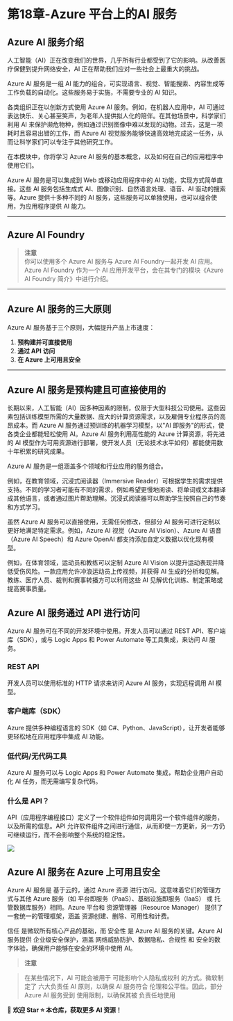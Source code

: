 # 第18章-Azure 平台上的AI 服务


## Azure AI 服务介绍

人工智能（AI）正在改变我们的世界，几乎所有行业都受到了它的影响。从改善医疗保健到提升网络安全，AI 正在帮助我们应对一些社会上最重大的挑战。

Azure AI 服务是一组 AI 能力的组合，可实现语言、视觉、智能搜索、内容生成等工作负载的自动化。这些服务易于实施，不需要专业的 AI 知识。

各类组织正在以创新方式使用 Azure AI 服务。例如，在机器人应用中，AI 可通过表达快乐、关心甚至笑声，为老年人提供拟人化的陪伴。在其他场景中，科学家们利用 AI 来保护濒危物种，例如通过识别图像中难以发现的动物。过去，这是一项耗时且容易出错的工作，而 Azure AI 视觉服务能够快速高效地完成这一任务，从而让科学家们可以专注于其他研究工作。

在本模块中，你将学习 Azure AI 服务的基本概念，以及如何在自己的应用程序中使用它们。


Azure AI 服务是可以集成到 Web 或移动应用程序中的 AI 功能，实现方式简单直接。这些 AI 服务包括生成式 AI、图像识别、自然语言处理、语音、AI 驱动的搜索等。Azure 提供十多种不同的 AI 服务，这些服务可以单独使用，也可以组合使用，为应用程序提供 AI 能力。

---

## Azure AI Foundry

> **注意**  
> 你可以使用多个 Azure AI 服务与 Azure AI Foundry一起开发 AI 应用。Azure AI Foundry 作为一个 AI 应用开发平台，会在其专门的模块《Azure AI Foundry 简介》中进行介绍。

---

## Azure AI 服务的三大原则

Azure AI 服务基于三个原则，大幅提升产品上市速度：

1. **预构建并可直接使用**
2. **通过 API 访问**
3. **在 Azure 上可用且安全**

---

## Azure AI 服务是预构建且可直接使用的

长期以来，人工智能（AI）因多种因素的限制，仅限于大型科技公司使用。这些因素包括训练模型所需的大量数据、庞大的计算资源需求，以及雇佣专业程序员的高昂成本。而 Azure AI 服务通过预训练的机器学习模型，以"AI 即服务"的形式，使各类企业都能轻松使用 AI。Azure AI 服务利用高性能的 Azure 计算资源，将先进的 AI 模型作为可用资源进行部署，使开发人员（无论技术水平如何）都能使用数十年积累的研究成果。

Azure AI 服务是一组涵盖多个领域和行业应用的服务组合。

例如，在教育领域，沉浸式阅读器（Immersive Reader）可根据学生的需求提供支持。不同的学习者可能有不同的需求，例如希望更慢地阅读、将单词或文本翻译成其他语言，或者通过图片帮助理解。沉浸式阅读器可以帮助学生按照自己的节奏和方式学习。

虽然 Azure AI 服务可以直接使用，无需任何修改，但部分 AI 服务可进行定制以更好地满足特定需求。例如，Azure AI 视觉（Azure AI Vision）、Azure AI 语音（Azure AI Speech）和 Azure OpenAI 都支持添加自定义数据以优化现有模型。

例如，在体育领域，运动员和教练可以定制 Azure AI Vision 以提升运动表现并降低受伤风险。一款应用允许冲浪运动员上传视频，并获得 AI 生成的分析和见解。教练、医疗人员、裁判和赛事转播方可以利用这些 AI 见解优化训练、制定策略或提高赛事质量。

## Azure AI 服务通过 API 进行访问

Azure AI 服务可在不同的开发环境中使用。开发人员可以通过 REST API、客户端库（SDK），或与 Logic Apps 和 Power Automate 等工具集成，来访问 AI 服务。

### REST API

开发人员可以使用标准的 HTTP 请求来访问 Azure AI 服务，实现远程调用 AI 模型。

### 客户端库（SDK）

Azure 提供多种编程语言的 SDK（如 C#、Python、JavaScript），让开发者能够更轻松地在应用程序中集成 AI 功能。

### 低代码/无代码工具

Azure AI 服务可以与 Logic Apps 和 Power Automate 集成，帮助企业用户自动化 AI 任务，而无需编写复杂代码。

### 什么是 API？

API（应用程序编程接口）定义了一个软件组件如何调用另一个软件组件的服务，以及所需的信息。API 允许软件组件之间进行通信，从而即使一方更新，另一方仍可继续运行，而不会影响整个系统的稳定性。

![](/learning-notes/materials/endpoints-keys.png)  

## Azure AI 服务在 Azure 上可用且安全

Azure AI 服务是 基于云的，通过 Azure 资源 进行访问。这意味着它们的管理方式与其他 Azure 服务（如 平台即服务（PaaS）、基础设施即服务（IaaS） 或 托管数据库服务）相同。Azure 平台和 资源管理器（Resource Manager） 提供了一套统一的管理框架，涵盖 资源创建、删除、可用性和计费。

信任 是微软所有核心产品的基础，而 安全性 是 Azure AI 服务的关键。Azure AI 服务提供 企业级安全保护，涵盖 网络威胁防护、数据隐私、合规性 和 安全的数字体验，确保用户能够在安全的环境中使用 AI。

> **注意**

> 在某些情况下，AI 可能会被用于 可能影响个人隐私或权利 的方式。微软制定了 六大负责任 AI 原则，以确保 AI 服务符合 伦理和公平性。因此，部分 Azure AI 服务受到 使用限制，以确保其被 负责任地使用


📢 **欢迎 Star ⭐ 本仓库，获取更多 AI 资源！**